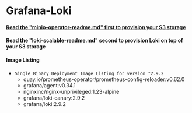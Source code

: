 # Grafana-Loki

#### [Read the "minio-operator-readme.md" first to provision your S3 storage](/minio-operator-readme.md)
#### Read the "loki-scalable-readme.md" second to provision Loki on top of your S3 storage

#### Image Listing

- `Single Binary Deployment Image Listing for version "2.9.2`
  - quay.io/prometheus-operator/prometheus-config-reloader:v0.62.0
  - grafana/agent:v0.34.1
  - nginxinc/nginx-unprivileged:1.23-alpine
  - grafana/loki-canary:2.9.2
  - grafana/loki:2.9.2

